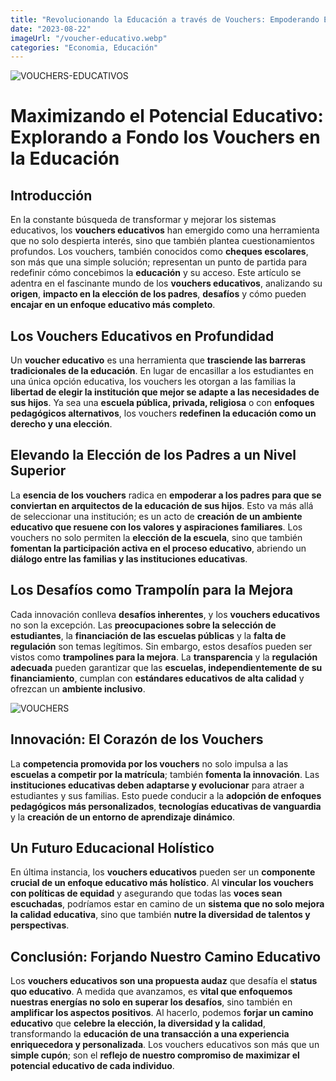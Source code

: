 ```yaml
---
title: "Revolucionando la Educación a través de Vouchers: Empoderando Elecciones y Desbloqueando Potencial"
date: "2023-08-22"
imageUrl: "/voucher-educativo.webp"
categories: "Economia, Educación"
---
```


![VOUCHERS-EDUCATIVOS](/aula.webp)

# Maximizando el Potencial Educativo: Explorando a Fondo los Vouchers en la Educación

## Introducción

En la constante búsqueda de transformar y mejorar los sistemas educativos, los **vouchers educativos** han emergido como una herramienta que no solo despierta interés, sino que también plantea cuestionamientos profundos. Los vouchers, también conocidos como **cheques escolares**, son más que una simple solución; representan un punto de partida para redefinir cómo concebimos la **educación** y su acceso. Este artículo se adentra en el fascinante mundo de los **vouchers educativos**, analizando su **origen**, **impacto en la elección de los padres**, **desafíos** y cómo pueden **encajar en un enfoque educativo más completo**.

## Los Vouchers Educativos en Profundidad

Un **voucher educativo** es una herramienta que **trasciende las barreras tradicionales de la educación**. En lugar de encasillar a los estudiantes en una única opción educativa, los vouchers les otorgan a las familias la **libertad de elegir la institución que mejor se adapte a las necesidades de sus hijos**. Ya sea una **escuela pública, privada, religiosa** o con **enfoques pedagógicos alternativos**, los vouchers **redefinen la educación como un derecho y una elección**.

## Elevando la Elección de los Padres a un Nivel Superior

La **esencia de los vouchers** radica en **empoderar a los padres para que se conviertan en arquitectos de la educación de sus hijos**. Esto va más allá de seleccionar una institución; es un acto de **creación de un ambiente educativo que resuene con los valores y aspiraciones familiares**. Los vouchers no solo permiten la **elección de la escuela**, sino que también **fomentan la participación activa en el proceso educativo**, abriendo un **diálogo entre las familias y las instituciones educativas**.

## Los Desafíos como Trampolín para la Mejora

Cada innovación conlleva **desafíos inherentes**, y los **vouchers educativos** no son la excepción. Las **preocupaciones sobre la selección de estudiantes**, la **financiación de las escuelas públicas** y la **falta de regulación** son temas legítimos. Sin embargo, estos desafíos pueden ser vistos como **trampolines para la mejora**. La **transparencia** y la **regulación adecuada** pueden garantizar que las **escuelas, independientemente de su financiamiento**, cumplan con **estándares educativos de alta calidad** y ofrezcan un **ambiente inclusivo**.

![VOUCHERS](/voucher-educativo.webp)

## Innovación: El Corazón de los Vouchers

La **competencia promovida por los vouchers** no solo impulsa a las **escuelas a competir por la matrícula**; también **fomenta la innovación**. Las **instituciones educativas deben adaptarse y evolucionar** para atraer a estudiantes y sus familias. Esto puede conducir a la **adopción de enfoques pedagógicos más personalizados**, **tecnologías educativas de vanguardia** y la **creación de un entorno de aprendizaje dinámico**.

## Un Futuro Educacional Holístico

En última instancia, los **vouchers educativos** pueden ser un **componente crucial de un enfoque educativo más holístico**. Al **vincular los vouchers con políticas de equidad** y asegurando que todas las **voces sean escuchadas**, podríamos estar en camino de un **sistema que no solo mejora la calidad educativa**, sino que también **nutre la diversidad de talentos y perspectivas**.

## Conclusión: Forjando Nuestro Camino Educativo

Los **vouchers educativos son una propuesta audaz** que desafía el **status quo educativo**. A medida que avanzamos, es **vital que enfoquemos nuestras energías no solo en superar los desafíos**, sino también en **amplificar los aspectos positivos**. Al hacerlo, podemos **forjar un camino educativo** que **celebre la elección, la diversidad y la calidad**, transformando la **educación de una transacción a una experiencia enriquecedora y personalizada**. Los vouchers educativos son más que un **simple cupón**; son el **reflejo de nuestro compromiso de maximizar el potencial educativo de cada individuo**.

